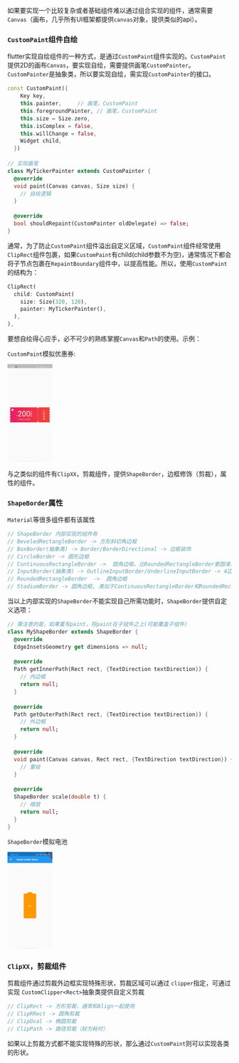 如果要实现一个比较复杂或者基础组件难以通过组合实现的组件，通常需要`Canvas`（画布，几乎所有UI框架都提供`canvas`对象，提供类似的api）。

### `CustomPaint`组件自绘
flutter实现自绘组件的一种方式，是通过`CustomPaint`组件实现的。`CustomPaint`提供2D的画布`Canvas`，要实现自绘，需要提供画笔`CustomPainter`。`CustomPainter`是抽象类，所以要实现自绘，需实现`CustomPainter`的接口。
```dart
const CustomPaint({
    Key key,
    this.painter,     // 画笔，CustomPaint
    this.foregroundPainter, // 画笔，CustomPaint
    this.size = Size.zero,
    this.isComplex = false,
    this.willChange = false,
    Widget child,
  })

// 实现画笔
class MyTickerPainter extends CustomPainter {
  @override
  void paint(Canvas canvas, Size size) {
    // 自绘逻辑
  }

  @override
  bool shouldRepaint(CustomPainter oldDelegate) => false;
}
```
通常，为了防止`CustomPaint`组件溢出自定义区域，`CustomPaint`组件经常使用`ClipRect`组件包裹，如果`CustomPaint`有child(child参数不为空)，通常情况下都会将子节点包裹在`RepaintBoundary`组件中，以提高性能。所以，使用`CustomPaint`的结构为：
```dart
ClipRect(
  child: CustomPaint(
    size: Size(320, 120),
    painter: MyTickerPainter(),
  ),
),
```
要想自绘得心应手，必不可少的熟练掌握`Canvas`和`Path`的使用。示例：

`CustomPaint`模拟优惠券:

<img src="https://raw.githubusercontent.com/buf1024/monthproj/master/flutter-daydayup/custom_paint/assets/images/custom_paint.jpg" alt="优惠券" width="20%" height="20%"/>

与之类似的组件有`ClipXX`，剪裁组件，提供`ShapeBorder`，边框修饰（剪裁），属性的组件。

### `ShapeBorder`属性
`Material`等很多组件都有该属性
```dart
// ShapeBorder 内部实现的组件有
// BeveledRectangleBorder -> 方形斜切角边框
// BoxBorder(抽象类) -> Border/BorderDirectional -> 边框装饰
// CircleBorder -> 圆形边框
// ContinuousRectangleBorder ->  圆角边框，比RoundedRectangleBorder更圆滑，幅度更小
// InputBorder(抽象类) -> OutlineInputBorder/UnderlineInputBorder -> 4边框、下边框
// RoundedRectangleBorder  ->  圆角边框
// StadiumBorder -> 圆角边框, 类似于ContinuousRectangleBorder和RoundedRectangleBorder，只是圆角大小根据组件大小已经设好
```
当以上内部实现的`ShapeBorder`不能实现自己所需功能时，`ShapeBorder`提供自定义选项：
```dart
// 需注意的是，如果重写paint，将paint在子组件之上(可能覆盖子组件)
class MyShapeBorder extends ShapeBorder {
  @override
  EdgeInsetsGeometry get dimensions => null;

  @override
  Path getInnerPath(Rect rect, {TextDirection textDirection}) {
    // 内边框
    return null;
  }

  @override
  Path getOuterPath(Rect rect, {TextDirection textDirection}) {
    // 外边框
    return null;
  }

  @override
  void paint(Canvas canvas, Rect rect, {TextDirection textDirection}) {
    // 重绘
  }

  @override
  ShapeBorder scale(double t) {
    // 缩放
    return null;
  }
}
```
`ShapeBorder`模拟电池

<img src="https://raw.githubusercontent.com/buf1024/monthproj/master/flutter-daydayup/custom_paint/assets/images/battery.jpg" alt="电池" width="20%" height="20%"/>

### `ClipXX`，剪裁组件
剪裁组件通过剪裁外边框实现特殊形状，剪裁区域可以通过 `clipper`指定，可通过实现 `CustomClipper<Rect>`抽象类提供自定义剪裁
```dart
// ClipRect -> 方形剪裁，通常和Align一起使用
// ClipRRect -> 圆角剪裁
// ClipOval -> 椭圆剪裁
// ClipPath -> 路径剪裁（较为耗时）

```

如果以上剪裁方式都不能实现特殊的形状，那么通过`CustomPaint`则可以实现各类的形状。
